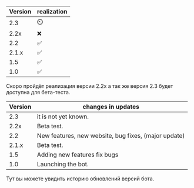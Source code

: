 | Version | realization        |
| ------- | ------------------ |
|  2.3    |    ⏲️             |
| 2.2x    | :x:                |
| 2.2     | :white_check_mark: |
| 2.1.x   | :white_check_mark: |
| 1.5     | :white_check_mark: |
| 1.0     | :white_check_mark: |
Скоро пройдёт реализация версии 2.2x а так же версия 2.3 будет доступна для  бета-теста.

| Version | changes in updates |
| ------- | ------------------ |
| 2.3     |it is not yet known.|
| 2.2x    | Beta test.         |
| 2.2     | New features, new website, bug fixes, (major update) |
| 2.1.x   | Beta test.         |
| 1.5     | Adding new features fix bugs |
| 1.0     | Launching the bot. |
Тут вы можете увидить историю обновлений версий бота.
